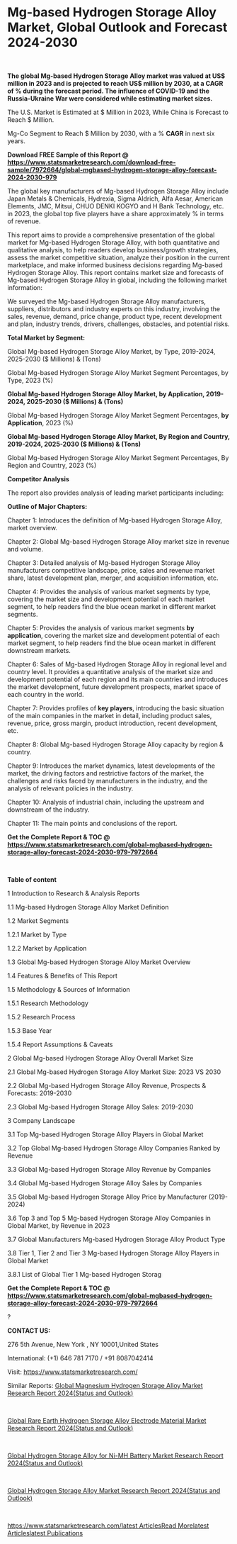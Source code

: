 <h1>Mg-based Hydrogen Storage Alloy Market, Global Outlook and Forecast 2024-2030</h1><br/><p><strong>The global Mg-based Hydrogen Storage Alloy market was valued at US$ million in 2023 and is projected to reach US$ million by 2030, at a <strong>CAGR</strong> of % during the forecast period. The influence of COVID-19 and the Russia-Ukraine War were considered while estimating market sizes.</strong></p>
 
 
 
 <p>The U.S. Market is Estimated at $ Million in 2023, While China is Forecast to Reach $ Million.</p>
 
 
 
 <p>Mg-Co Segment to Reach $ Million by 2030, with a % <strong>CAGR</strong> in next six years.</p>
 
 
 
 <p><strong>Download FREE Sample of this Report @ <a href="https://www.statsmarketresearch.com/download-free-sample/7972664/global-mgbased-hydrogen-storage-alloy-forecast-2024-2030-979">https://www.statsmarketresearch.com/download-free-sample/7972664/global-mgbased-hydrogen-storage-alloy-forecast-2024-2030-979</a></strong></p>
 
 
 
 <p>The global key manufacturers of Mg-based Hydrogen Storage Alloy include Japan Metals & Chemicals, Hydrexia, Sigma Aldrich, Alfa Aesar, American Elements, JMC, Mitsui, CHUO DENKI KOGYO and H Bank Technology, etc. in 2023, the global top five players have a share approximately % in terms of revenue.</p>
 
 
 
 <p>This report aims to provide a comprehensive presentation of the global market for Mg-based Hydrogen Storage Alloy, with both quantitative and qualitative analysis, to help readers develop business/growth strategies, assess the market competitive situation, analyze their position in the current marketplace, and make informed business decisions regarding Mg-based Hydrogen Storage Alloy. This report contains market size and forecasts of Mg-based Hydrogen Storage Alloy in global, including the following market information:</p>
 
 
 
 <p>We surveyed the Mg-based Hydrogen Storage Alloy manufacturers, suppliers, distributors and industry experts on this industry, involving the sales, revenue, demand, price change, product type, recent development and plan, industry trends, drivers, challenges, obstacles, and potential risks.</p>
 
 
 
 <p><strong>Total Market by Segment:</strong></p>
 
 
 
 <p>Global Mg-based Hydrogen Storage Alloy Market, by Type, 2019-2024, 2025-2030 ($ Millions) & (Tons)</p>
 
 
 
 <p>Global Mg-based Hydrogen Storage Alloy Market Segment Percentages, by Type, 2023 (%)</p>
 
 
 
 <p><strong>Global Mg-based Hydrogen Storage Alloy Market, <strong>by Application</strong>, 2019-2024, 2025-2030 ($ Millions) & (Tons)</strong></p>
 
 
 
 <p>Global Mg-based Hydrogen Storage Alloy Market Segment Percentages, <strong>by Application</strong>, 2023 (%)</p>
 
 
 
 <p><strong>Global Mg-based Hydrogen Storage Alloy Market, By Region and Country, 2019-2024, 2025-2030 ($ Millions) & (Tons)</strong></p>
 
 
 
 <p>Global Mg-based Hydrogen Storage Alloy Market Segment Percentages, By Region and Country, 2023 (%)</p>
 
 
 
 <p><strong>Competitor Analysis</strong></p>
 
 
 
 <p>The report also provides analysis of leading market participants including:</p>
 
 
 
 <p><strong>Outline of Major Chapters:</strong></p>
 
 
 
 <p>Chapter 1: Introduces the definition of Mg-based Hydrogen Storage Alloy, market overview.</p>
 
 
 
 <p>Chapter 2: Global Mg-based Hydrogen Storage Alloy market size in revenue and volume.</p>
 
 
 
 <p>Chapter 3: Detailed analysis of Mg-based Hydrogen Storage Alloy manufacturers competitive landscape, price, sales and revenue market share, latest development plan, merger, and acquisition information, etc.</p>
 
 
 
 <p>Chapter 4: Provides the analysis of various market segments by type, covering the market size and development potential of each market segment, to help readers find the blue ocean market in different market segments.</p>
 
 
 
 <p>Chapter 5: Provides the analysis of various market segments <strong>by application</strong>, covering the market size and development potential of each market segment, to help readers find the blue ocean market in different downstream markets.</p>
 
 
 
 <p>Chapter 6: Sales of Mg-based Hydrogen Storage Alloy in regional level and country level. It provides a quantitative analysis of the market size and development potential of each region and its main countries and introduces the market development, future development prospects, market space of each country in the world.</p>
 
 
 
 <p>Chapter 7: Provides profiles of <strong>key players</strong>, introducing the basic situation of the main companies in the market in detail, including product sales, revenue, price, gross margin, product introduction, recent development, etc.</p>
 
 
 
 <p>Chapter 8: Global Mg-based Hydrogen Storage Alloy capacity by region & country.</p>
 
 
 
 <p>Chapter 9: Introduces the market dynamics, latest developments of the market, the driving factors and restrictive factors of the market, the challenges and risks faced by manufacturers in the industry, and the analysis of relevant policies in the industry.</p>
 
 
 
 <p>Chapter 10: Analysis of industrial chain, including the upstream and downstream of the industry.</p>
 
 
 
 <p>Chapter 11: The main points and conclusions of the report.</p>
 
 
 
 <div><b>Get the Complete Report & TOC @ <a href="https://www.statsmarketresearch.com/global-mgbased-hydrogen-storage-alloy-forecast-2024-2030-979-7972664">https://www.statsmarketresearch.com/global-mgbased-hydrogen-storage-alloy-forecast-2024-2030-979-7972664</a></b></div>
 
 
 
 <p><br />
 
 <b>Table of content</b></p>
 
 
 
 <p>1 Introduction to Research & Analysis Reports<br />
 
 1.1 Mg-based Hydrogen Storage Alloy Market Definition<br />
 
 1.2 Market Segments<br />
 
 1.2.1 Market by Type<br />
 
 1.2.2 Market by Application<br />
 
 1.3 Global Mg-based Hydrogen Storage Alloy Market Overview<br />
 
 1.4 Features & Benefits of This Report<br />
 
 1.5 Methodology & Sources of Information<br />
 
 1.5.1 Research Methodology<br />
 
 1.5.2 Research Process<br />
 
 1.5.3 Base Year<br />
 
 1.5.4 Report Assumptions & Caveats<br />
 
 2 Global Mg-based Hydrogen Storage Alloy Overall Market Size<br />
 
 2.1 Global Mg-based Hydrogen Storage Alloy Market Size: 2023 VS 2030<br />
 
 2.2 Global Mg-based Hydrogen Storage Alloy Revenue, Prospects & Forecasts: 2019-2030<br />
 
 2.3 Global Mg-based Hydrogen Storage Alloy Sales: 2019-2030<br />
 
 3 Company Landscape<br />
 
 3.1 Top Mg-based Hydrogen Storage Alloy Players in Global Market<br />
 
 3.2 Top Global Mg-based Hydrogen Storage Alloy Companies Ranked by Revenue<br />
 
 3.3 Global Mg-based Hydrogen Storage Alloy Revenue by Companies<br />
 
 3.4 Global Mg-based Hydrogen Storage Alloy Sales by Companies<br />
 
 3.5 Global Mg-based Hydrogen Storage Alloy Price by Manufacturer (2019-2024)<br />
 
 3.6 Top 3 and Top 5 Mg-based Hydrogen Storage Alloy Companies in Global Market, by Revenue in 2023<br />
 
 3.7 Global Manufacturers Mg-based Hydrogen Storage Alloy Product Type<br />
 
 3.8 Tier 1, Tier 2 and Tier 3 Mg-based Hydrogen Storage Alloy Players in Global Market<br />
 
 3.8.1 List of Global Tier 1 Mg-based Hydrogen Storag</p>
 
 
 
 <div><b>Get the Complete Report & TOC @ <a href="https://www.statsmarketresearch.com/global-mgbased-hydrogen-storage-alloy-forecast-2024-2030-979-7972664">https://www.statsmarketresearch.com/global-mgbased-hydrogen-storage-alloy-forecast-2024-2030-979-7972664</a></b></div>
 
 
 
 <p>? </p>
 
 
 
 <p><b>CONTACT US:</b><br />
 
 276 5th Avenue, New York , NY 10001,United States<br />
 
 International: (+1) 646 781 7170 / +91 8087042414<br />
 
 Visit: <a href="https://www.statsmarketresearch.com/">https://www.statsmarketresearch.com/</a><br />
 
 Similar Reports: <a href="https://www.statsmarketresearch.com/global-mgbased-hydrogen-storage-alloy-forecast-2024-2030-979-7972664">Global Magnesium Hydrogen Storage Alloy Market Research Report 2024(Status and Outlook)</a><br />
 
 <br />
 
 <a href="https://www.statsmarketresearch.com/global-mgbased-hydrogen-storage-alloy-forecast-2024-2030-979-7972664">Global Rare Earth Hydrogen Storage Alloy Electrode Material Market Research Report 2024(Status and Outlook)</a><br />
 
 <br />
 
 <a href="https://www.statsmarketresearch.com/global-mgbased-hydrogen-storage-alloy-forecast-2024-2030-979-7972664">Global Hydrogen Storage Alloy for Ni-MH Battery Market Research Report 2024(Status and Outlook)</a><br />
 
 <br />
 
 <a href="https://www.statsmarketresearch.com/global-mgbased-hydrogen-storage-alloy-forecast-2024-2030-979-7972664">Global Hydrogen Storage Alloy Market Research Report 2024(Status and Outlook)</a><br />
 
 <br />
 
 <a href="https://gyeongbokgung.com">https://www.statsmarketresearch.com/</a><a href="https://hallyeomaritime.com">latest Articles</a><a href="https://jingwansa.com">Read More</a><a href="https://nguoiviet.jp/">latest Articles</a><a href="https://www.intelmarketresearch.com/">latest Publications</a></p>